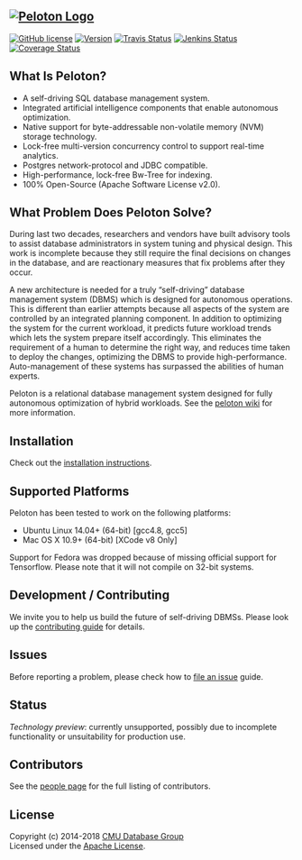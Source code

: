 <a href="http://pelotondb.org/"><img src="http://db.cs.cmu.edu/wordpress/wp-content/uploads/2016/07/peloton.jpg" alt="Peloton Logo"></a>
-----------------
[![GitHub license](https://img.shields.io/badge/license-apache-green.svg?style=flat)](https://www.apache.org/licenses/LICENSE-2.0)
[![Version](https://img.shields.io/badge/version-0.0.5-red.svg?style=flat)](http://pelotondb.org)
[![Travis Status](https://travis-ci.org/cmu-db/peloton.svg?branch=master)](https://travis-ci.org/cmu-db/peloton)
[![Jenkins Status](http://jenkins.db.cs.cmu.edu:8080/job/peloton/job/master/badge/icon)](http://jenkins.db.cs.cmu.edu:8080/job/peloton/)
[![Coverage Status](https://coveralls.io/repos/github/cmu-db/peloton/badge.svg?branch=master)](https://coveralls.io/github/cmu-db/peloton?branch=master)

## What Is Peloton?

* A self-driving SQL database management system.
* Integrated artificial intelligence components that enable autonomous optimization.
* Native support for byte-addressable non-volatile memory (NVM) storage technology.
* Lock-free multi-version concurrency control to support real-time analytics.
* Postgres network-protocol and JDBC compatible.
* High-performance, lock-free Bw-Tree for indexing.
* 100% Open-Source (Apache Software License v2.0).

## What Problem Does Peloton Solve?

During last two decades, researchers and vendors have built advisory tools to assist database administrators in system tuning and physical design. This work is incomplete because they still require the final decisions on changes in the database, and are reactionary measures that fix problems after they occur.

A new architecture is needed for a truly “self-driving” database management system (DBMS) which is designed for autonomous operations. This is different than earlier attempts because all aspects of the system are controlled by an integrated planning component. In addition to optimizing the system for the current workload, it predicts future workload trends which lets the system prepare itself accordingly. This eliminates the requirement of a human to determine the right way, and reduces time taken to deploy the changes, optimizing the DBMS to provide high-performance. Auto-management of these systems has surpassed the abilities of human experts.

Peloton is a relational database management system designed for fully autonomous optimization of hybrid workloads. See the [peloton wiki](https://github.com/cmu-db/peloton/wiki "Peloton Wiki") for more information.

## Installation

Check out the [installation instructions](https://github.com/cmu-db/peloton/wiki/Installation).

## Supported Platforms

Peloton has been tested to work on the following platforms:

* Ubuntu Linux 14.04+ (64-bit) [gcc4.8, gcc5]
* Mac OS X 10.9+ (64-bit) [XCode v8 Only]

Support for Fedora was dropped because of missing official support for Tensorflow. Please note that it will not compile on 32-bit systems.

## Development / Contributing

We invite you to help us build the future of self-driving DBMSs. Please look up the [contributing guide](https://github.com/cmu-db/peloton/blob/master/CONTRIBUTING.md#development) for details.

## Issues

Before reporting a problem, please check how to [file an issue](https://github.com/cmu-db/peloton/blob/master/CONTRIBUTING.md#file-an-issue) guide.

## Status

_Technology preview_: currently unsupported, possibly due to incomplete functionality or unsuitability for production use.

## Contributors

See the [people page](https://github.com/cmu-db/peloton/graphs/contributors) for the full listing of contributors.

## License

Copyright (c) 2014-2018 [CMU Database Group](http://db.cs.cmu.edu/)  
Licensed under the [Apache License](LICENSE).
